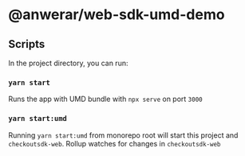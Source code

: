 # @anwerar/web-sdk-umd-demo

## Scripts

In the project directory, you can run:

### `yarn start`

Runs the app with UMD bundle with `npx serve` on port `3000`


### `yarn start:umd`

Running `yarn start:umd` from monorepo root will start this project and `checkoutsdk-web`. Rollup watches for changes in `checkoutsdk-web`

